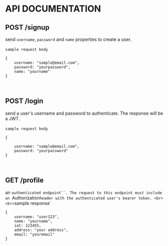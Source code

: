# API DOCUMENTATION

## POST /signup
send `username`, `password` and `name` properties to create a user. <br/>
<br/>
`sample request body`
```
{
    username: "sample@email.com",
    password: "yourpassword",
    name: "yourname"
}
```
<br/>

## POST /login
send a user's username and password to authenticate. The response will be a JWT.<br><br>
`sample request body`
```
{

    username: "sample@email.com",
    password: "yourpassword"
}
```
<br>

## GET /profile
an `authenticated endpoint``. The request to this endpoint must include an `Authorization` header with the authenticated user's bearer token.
<br>
<br>
`sample response`
```
{
    username: "user123",
    name: "yourname",
    iat: 123455,
    address: "your address",
    email: "youremail"
}
```
